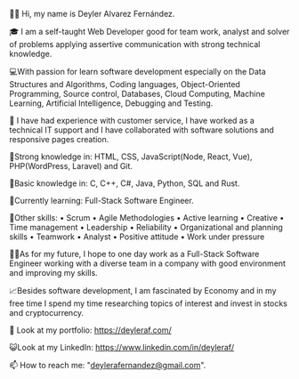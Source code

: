 👋🏽 Hi, my name is Deyler Alvarez Fernández.

🎓 I am a self-taught Web Developer good for team work, analyst and solver of problems applying assertive communication with strong technical knowledge.

💻With passion for learn software development especially on the Data Structures and Algorithms, Coding languages, Object-Oriented Programming, Source control, Databases, Cloud Computing, Machine Learning, Artificial Intelligence, Debugging and Testing.

💼 I have had experience with customer service, I have worked as a technical IT support and I have collaborated with software solutions and responsive pages creation.

📑Strong knowledge in: HTML, CSS, JavaScript(Node, React, Vue), PHP(WordPress, Laravel) and Git. 

📑Basic knowledge in: C, C++, C#, Java, Python, SQL and Rust.

🧮Currently learning: Full-Stack Software Engineer.

🦾Other skills:
	• Scrum
	• Agile Methodologies
	• Active learning
	• Creative
	• Time management
	• Leadership
	• Reliability
	• Organizational and planning skills
	• Teamwork
	• Analyst
	• Positive attitude
	• Work under pressure

🧑‍💻As for my future, I hope to one day work as a Full-Stack Software Engineer working with a diverse team in a company with good environment and improving my skills.

📈Besides software development, I am fascinated by Economy and in my free time I spend my time researching topics of interest and invest in stocks and cryptocurrency.

👀 Look at my portfolio:  https://deyleraf.com/

😺Look at my LinkedIn:  https://www.linkedin.com/in/deyleraf/

📫 How to reach me: "deylerafernandez@gmail.com".

<!---
DeylerAF/DeylerAF is a ✨ special ✨ repository because its `README.md` (this file) appears on your GitHub profile.
You can click the Preview link to take a look at your changes.
--->
